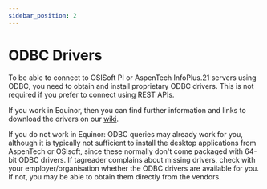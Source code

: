 ```yaml
---
sidebar_position: 2
---
```


# ODBC Drivers

To be able to connect to OSISoft PI or AspenTech InfoPlus.21 servers using ODBC, you need to obtain and install
proprietary ODBC drivers. This is not required if you prefer to connect using REST APIs.

If you work in Equinor, then you can find further information and links to download the drivers on our
[wiki](https://wiki.equinor.com/wiki/index.php/tagreader-python).

If you do not work in Equinor: ODBC queries may already work for you, although it is typically not sufficient to
install the desktop applications from AspenTech or OSIsoft, since these normally don't come packaged with 64-bit
ODBC drivers. If tagreader complains about missing drivers, check with your employer/organisation whether the ODBC
drivers are available for you. If not, you may be able to obtain them directly from the vendors.